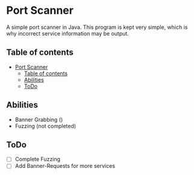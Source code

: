 # Port Scanner

A simple port scanner in Java. This program is kept very simple, which is why incorrect service information may be output.


## Table of contents

- [Port Scanner](#port-scanner)
  - [Table of contents](#table-of-contents)
  - [Abilities](#abilities)
  - [ToDo](#todo)

## Abilities

- Banner Grabbing ()
- Fuzzing (not completed)


## ToDo

- [ ] Complete Fuzzing
- [ ] Add Banner-Requests for more services